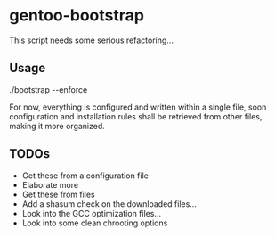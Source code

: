 gentoo-bootstrap
================
This script needs some serious refactoring...

Usage
-----
./bootstrap --enforce

For now, everything is configured and written within a single file, soon configuration and installation rules shall be retrieved from other files, making it more organized.

TODOs
-----
  - Get these from a configuration file
  - Elaborate more
  - Get these from files
  - Add a shasum check on the downloaded files...
  - Look into the GCC optimization files...
  - Look into some clean chrooting options
